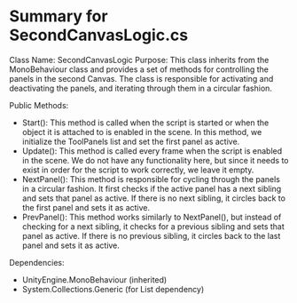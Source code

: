 # Summary for SecondCanvasLogic.cs

Class Name: SecondCanvasLogic
Purpose: This class inherits from the MonoBehaviour class and provides a set of methods for controlling the panels in the second Canvas. The class is responsible for activating and deactivating the panels, and iterating through them in a circular fashion.

Public Methods:

* Start(): This method is called when the script is started or when the object it is attached to is enabled in the scene. In this method, we initialize the ToolPanels list and set the first panel as active.
* Update(): This method is called every frame when the script is enabled in the scene. We do not have any functionality here, but since it needs to exist in order for the script to work correctly, we leave it empty.
* NextPanel(): This method is responsible for cycling through the panels in a circular fashion. It first checks if the active panel has a next sibling and sets that panel as active. If there is no next sibling, it circles back to the first panel and sets it as active.
* PrevPanel(): This method works similarly to NextPanel(), but instead of checking for a next sibling, it checks for a previous sibling and sets that panel as active. If there is no previous sibling, it circles back to the last panel and sets it as active.

Dependencies:

* UnityEngine.MonoBehaviour (inherited)
* System.Collections.Generic (for List<GameObject> dependency)